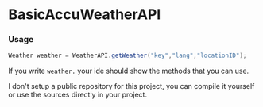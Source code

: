 # BasicAccuWeatherAPI

### Usage
```java
Weather weather = WeatherAPI.getWeather("key","lang","locationID");  
```
If you write `weather.` your ide should show the methods that you can use.

I don't setup a public repository for this project, you can compile it yourself or use the sources directly in your project.
